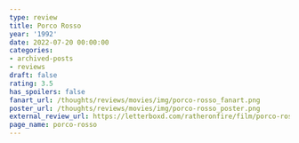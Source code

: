 ```yaml
---
type: review
title: Porco Rosso
year: '1992'
date: 2022-07-20 00:00:00
categories:
- archived-posts
- reviews
draft: false
rating: 3.5
has_spoilers: false
fanart_url: /thoughts/reviews/movies/img/porco-rosso_fanart.png
poster_url: /thoughts/reviews/movies/img/porco-rosso_poster.png
external_review_url: https://letterboxd.com/ratheronfire/film/porco-rosso/
page_name: porco-rosso
---
```


